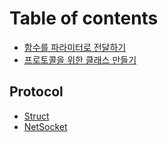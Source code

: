 # Table of contents

* [함수를 파라미터로 전달하기](README.md)
* [프로토콜을 위한 클래스 만들기](untitled.md)

## Protocol

* [Struct](protocol/struct.md)
* [NetSocket](protocol/netsocket.md)

